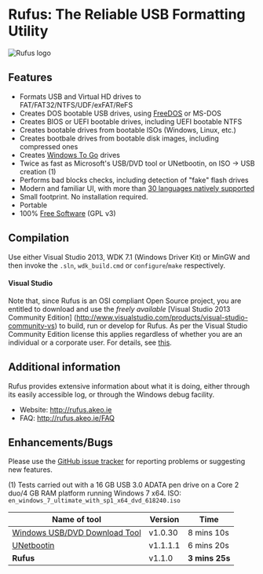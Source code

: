 Rufus: The Reliable USB Formatting Utility
==========================================

![Rufus logo](https://raw.githubusercontent.com/pbatard/rufus/master/res/icon-set/rufus-128.png)

Features
--------

* Formats USB and Virtual HD drives to FAT/FAT32/NTFS/UDF/exFAT/ReFS
* Creates DOS bootable USB drives, using [FreeDOS](http://www.freedos.org/) or MS-DOS
* Creates BIOS or UEFI bootable drives, including UEFI bootable NTFS
* Creates bootable drives from bootable ISOs (Windows, Linux, etc.)
* Creates bootbale drives from bootable disk images, including compressed ones
* Creates [Windows To Go](https://en.wikipedia.org/wiki/Windows_To_Go) drives
* Twice as fast as Microsoft's USB/DVD tool or UNetbootin, on ISO -> USB creation (1)
* Performs bad blocks checks, including detection of "fake" flash drives
* Modern and familiar UI, with more than [30 languages natively supported](http://rufus.akeo.ie/translations)
* Small footprint. No installation required.
* Portable
* 100% [Free Software](http://www.gnu.org/philosophy/free-sw.en.html) (GPL v3)

Compilation
-----------

Use either Visual Studio 2013, WDK 7.1 (Windows Driver Kit) or MinGW and then
invoke the `.sln`, `wdk_build.cmd` or `configure`/`make` respectively.

#### Visual Studio
Note that, since Rufus is an OSI compliant Open Source project, you are entitled to
download and use the *freely available* [Visual Studio 2013 Community Edition]
(http://www.visualstudio.com/products/visual-studio-community-vs) to
build, run or develop for Rufus. As per the Visual Studio Community Edition license
this applies regardless of whether you are an individual or a corporate user.
For details, see [this](http://pete.akeo.ie/2014/11/visual-studio-2013-has-now-become.html).

Additional information
----------------------

Rufus provides extensive information about what it is doing, either through
its easily accessible log, or through the Windows debug facility.

* Website: http://rufus.akeo.ie
* FAQ: http://rufus.akeo.ie/FAQ

Enhancements/Bugs
-----------------

Please use the [GitHub issue tracker](https://github.com/pbatard/rufus/issues)
for reporting problems or suggesting new features.


(1) Tests carried out with a 16 GB USB 3.0 ADATA pen drive on a Core 2 duo/4 GB RAM platform running Windows 7 x64.
ISO: `en_windows_7_ultimate_with_sp1_x64_dvd_618240.iso`

| Name of tool | Version | Time |
| ------------ | ------- | ---- |
| [Windows USB/DVD Download Tool](http://www.microsoft.com/en-us/download/windows-usb-dvd-download-tool) | v1.0.30 | 8 mins 10s |
| [UNetbootin](http://unetbootin.sourceforge.net) | v1.1.1.1 | 6 mins 20s |
| **Rufus** | v1.1.0 | **3 mins 25s** |
